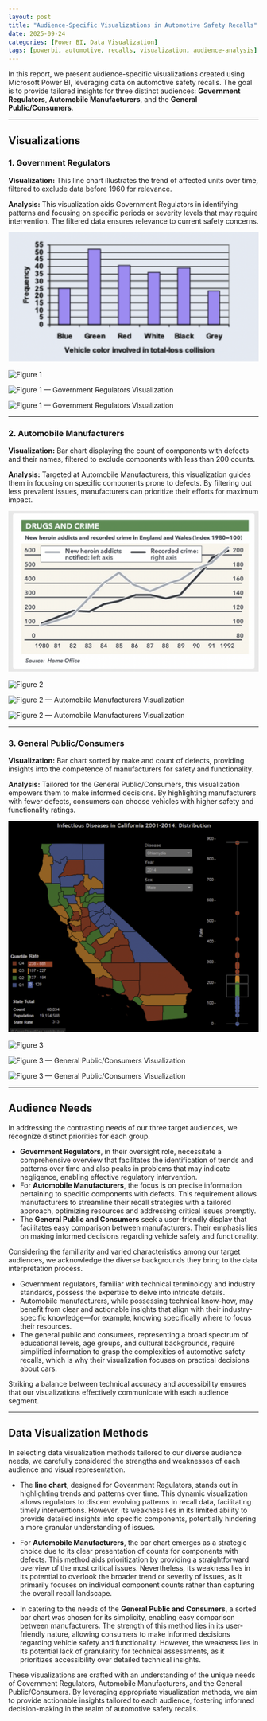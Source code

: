```yaml
---
layout: post
title: "Audience-Specific Visualizations in Automotive Safety Recalls"
date: 2025-09-24
categories: [Power BI, Data Visualization]
tags: [powerbi, automotive, recalls, visualization, audience-analysis]
---
```


In this report, we present audience-specific visualizations created using Microsoft Power BI, leveraging data on automotive safety recalls. The goal is to provide tailored insights for three distinct audiences: **Government Regulators**, **Automobile Manufacturers**, and the **General Public/Consumers**.  

---

## Visualizations  

### 1. Government Regulators  
**Visualization:** This line chart illustrates the trend of affected units over time, filtered to exclude data before 1960 for relevance.  

**Analysis:** This visualization aids Government Regulators in identifying patterns and focusing on specific periods or severity levels that may require intervention. The filtered data ensures relevance to current safety concerns.  

![Figure 1 — Government Regulators Visualization](/assets/auto-recalls-1.png)

![Figure 1](https://rachkat.github.io/assets/auto-recalls-1.png)

![Figure 1 — Government Regulators Visualization](https://rachkat.github.io/assets/auto-recalls-1.png)

![Figure 1 — Government Regulators Visualization](https://rachkat.github.io/Rachelgoldsbury.github.io/assets/auto-recalls-1.png)

---

### 2. Automobile Manufacturers  
**Visualization:** Bar chart displaying the count of components with defects and their names, filtered to exclude components with less than 200 counts.  

**Analysis:** Targeted at Automobile Manufacturers, this visualization guides them in focusing on specific components prone to defects. By filtering out less prevalent issues, manufacturers can prioritize their efforts for maximum impact.  

![Figure 2 — Automobile Manufacturers Visualization](/assets/auto-recalls-2.png)

![Figure 2](https://rachkat.github.io/assets/auto-recalls-2.png)

![Figure 2 — Automobile Manufacturers Visualization](https://rachkat.github.io/assets/auto-recalls-2.png)

![Figure 2 — Automobile Manufacturers Visualization](https://rachkat.github.io/Rachelgoldsbury.github.io/assets/auto-recalls-2.png)

---

### 3. General Public/Consumers  
**Visualization:** Bar chart sorted by make and count of defects, providing insights into the competence of manufacturers for safety and functionality.  

**Analysis:** Tailored for the General Public/Consumers, this visualization empowers them to make informed decisions. By highlighting manufacturers with fewer defects, consumers can choose vehicles with higher safety and functionality ratings.  

![Figure 3 — General Public/Consumers Visualization](/assets/auto-recalls-3.png)

![Figure 3](https://rachkat.github.io/assets/auto-recalls-3.png)

![Figure 3 — General Public/Consumers Visualization](https://rachkat.github.io/assets/auto-recalls-3.png)

![Figure 3 — General Public/Consumers Visualization](https://rachkat.github.io/Rachelgoldsbury.github.io/assets/auto-recalls-3.png)

---

## Audience Needs  

In addressing the contrasting needs of our three target audiences, we recognize distinct priorities for each group.  

- **Government Regulators**, in their oversight role, necessitate a comprehensive overview that facilitates the identification of trends and patterns over time and also peaks in problems that may indicate negligence, enabling effective regulatory intervention.  
- For **Automobile Manufacturers**, the focus is on precise information pertaining to specific components with defects. This requirement allows manufacturers to streamline their recall strategies with a tailored approach, optimizing resources and addressing critical issues promptly.  
- The **General Public and Consumers** seek a user-friendly display that facilitates easy comparison between manufacturers. Their emphasis lies on making informed decisions regarding vehicle safety and functionality.  

Considering the familiarity and varied characteristics among our target audiences, we acknowledge the diverse backgrounds they bring to the data interpretation process.  

- Government regulators, familiar with technical terminology and industry standards, possess the expertise to delve into intricate details.  
- Automobile manufacturers, while possessing technical know-how, may benefit from clear and actionable insights that align with their industry-specific knowledge—for example, knowing specifically where to focus their resources.  
- The general public and consumers, representing a broad spectrum of educational levels, age groups, and cultural backgrounds, require simplified information to grasp the complexities of automotive safety recalls, which is why their visualization focuses on practical decisions about cars.  

Striking a balance between technical accuracy and accessibility ensures that our visualizations effectively communicate with each audience segment.  

---

## Data Visualization Methods  

In selecting data visualization methods tailored to our diverse audience needs, we carefully considered the strengths and weaknesses of each audience and visual representation.  

- The **line chart**, designed for Government Regulators, stands out in highlighting trends and patterns over time. This dynamic visualization allows regulators to discern evolving patterns in recall data, facilitating timely interventions. However, its weakness lies in its limited ability to provide detailed insights into specific components, potentially hindering a more granular understanding of issues.  

- For **Automobile Manufacturers**, the bar chart emerges as a strategic choice due to its clear presentation of counts for components with defects. This method aids prioritization by providing a straightforward overview of the most critical issues. Nevertheless, its weakness lies in its potential to overlook the broader trend or severity of issues, as it primarily focuses on individual component counts rather than capturing the overall recall landscape.  

- In catering to the needs of the **General Public and Consumers**, a sorted bar chart was chosen for its simplicity, enabling easy comparison between manufacturers. The strength of this method lies in its user-friendly nature, allowing consumers to make informed decisions regarding vehicle safety and functionality. However, the weakness lies in its potential lack of granularity for technical assessments, as it prioritizes accessibility over detailed technical insights.  

These visualizations are crafted with an understanding of the unique needs of Government Regulators, Automobile Manufacturers, and the General Public/Consumers. By leveraging appropriate visualization methods, we aim to provide actionable insights tailored to each audience, fostering informed decision-making in the realm of automotive safety recalls.  

